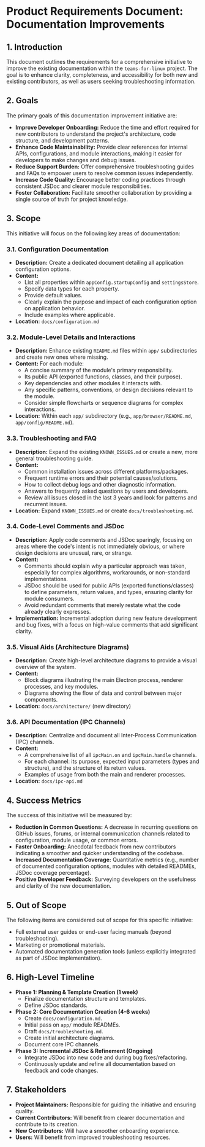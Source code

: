 # Product Requirements Document: Documentation Improvements

## 1. Introduction

This document outlines the requirements for a comprehensive initiative to improve the existing documentation within the `teams-for-linux` project. The goal is to enhance clarity, completeness, and accessibility for both new and existing contributors, as well as users seeking troubleshooting information.

## 2. Goals

The primary goals of this documentation improvement initiative are:

*   **Improve Developer Onboarding:** Reduce the time and effort required for new contributors to understand the project's architecture, code structure, and development patterns.
*   **Enhance Code Maintainability:** Provide clear references for internal APIs, configurations, and module interactions, making it easier for developers to make changes and debug issues.
*   **Reduce Support Burden:** Offer comprehensive troubleshooting guides and FAQs to empower users to resolve common issues independently.
*   **Increase Code Quality:** Encourage better coding practices through consistent JSDoc and clearer module responsibilities.
*   **Foster Collaboration:** Facilitate smoother collaboration by providing a single source of truth for project knowledge.

## 3. Scope

This initiative will focus on the following key areas of documentation:

### 3.1. Configuration Documentation

*   **Description:** Create a dedicated document detailing all application configuration options.
*   **Content:**
    *   List all properties within `appConfig.startupConfig` and `settingsStore`.
    *   Specify data types for each property.
    *   Provide default values.
    *   Clearly explain the purpose and impact of each configuration option on application behavior.
    *   Include examples where applicable.
*   **Location:** `docs/configuration.md`

### 3.2. Module-Level Details and Interactions

*   **Description:** Enhance existing `README.md` files within `app/` subdirectories and create new ones where missing.
*   **Content:** For each module:
    *   A concise summary of the module's primary responsibility.
    *   Its public API (exported functions, classes, and their purpose).
    *   Key dependencies and other modules it interacts with.
    *   Any specific patterns, conventions, or design decisions relevant to the module.
    *   Consider simple flowcharts or sequence diagrams for complex interactions.
*   **Location:** Within each `app/` subdirectory (e.g., `app/browser/README.md`, `app/config/README.md`).

### 3.3. Troubleshooting and FAQ

*   **Description:** Expand the existing `KNOWN_ISSUES.md` or create a new, more general troubleshooting guide.
*   **Content:**
    *   Common installation issues across different platforms/packages.
    *   Frequent runtime errors and their potential causes/solutions.
    *   How to collect debug logs and other diagnostic information.
    *   Answers to frequently asked questions by users and developers.
    *   Review all issues closed in the last 3 years and look for patterns and recurrent issues.
*   **Location:** Expand `KNOWN_ISSUES.md` or create `docs/troubleshooting.md`.

### 3.4. Code-Level Comments and JSDoc

*   **Description:** Apply code comments and JSDoc sparingly, focusing on areas where the code's intent is not immediately obvious, or where design decisions are unusual, rare, or strange.
*   **Content:**
    *   Comments should explain *why* a particular approach was taken, especially for complex algorithms, workarounds, or non-standard implementations.
    *   JSDoc should be used for public APIs (exported functions/classes) to define parameters, return values, and types, ensuring clarity for module consumers.
    *   Avoid redundant comments that merely restate what the code already clearly expresses.
*   **Implementation:** Incremental adoption during new feature development and bug fixes, with a focus on high-value comments that add significant clarity.

### 3.5. Visual Aids (Architecture Diagrams)

*   **Description:** Create high-level architecture diagrams to provide a visual overview of the system.
*   **Content:**
    *   Block diagrams illustrating the main Electron process, renderer processes, and key modules.
    *   Diagrams showing the flow of data and control between major components.
*   **Location:** `docs/architecture/` (new directory)

### 3.6. API Documentation (IPC Channels)

*   **Description:** Centralize and document all Inter-Process Communication (IPC) channels.
*   **Content:**
    *   A comprehensive list of all `ipcMain.on` and `ipcMain.handle` channels.
    *   For each channel: its purpose, expected input parameters (types and structure), and the structure of its return values.
    *   Examples of usage from both the main and renderer processes.
*   **Location:** `docs/ipc-api.md`

## 4. Success Metrics

The success of this initiative will be measured by:

*   **Reduction in Common Questions:** A decrease in recurring questions on GitHub issues, forums, or internal communication channels related to configuration, module usage, or common errors.
*   **Faster Onboarding:** Anecdotal feedback from new contributors indicating a smoother and quicker understanding of the codebase.
*   **Increased Documentation Coverage:** Quantitative metrics (e.g., number of documented configuration options, modules with detailed READMEs, JSDoc coverage percentage).
*   **Positive Developer Feedback:** Surveying developers on the usefulness and clarity of the new documentation.

## 5. Out of Scope

The following items are considered out of scope for this specific initiative:

*   Full external user guides or end-user facing manuals (beyond troubleshooting).
*   Marketing or promotional materials.
*   Automated documentation generation tools (unless explicitly integrated as part of JSDoc implementation).

## 6. High-Level Timeline

*   **Phase 1: Planning & Template Creation (1 week)**
    *   Finalize documentation structure and templates.
    *   Define JSDoc standards.
*   **Phase 2: Core Documentation Creation (4-6 weeks)**
    *   Create `docs/configuration.md`.
    *   Initial pass on `app/` module READMEs.
    *   Draft `docs/troubleshooting.md`.
    *   Create initial architecture diagrams.
    *   Document core IPC channels.
*   **Phase 3: Incremental JSDoc & Refinement (Ongoing)**
    *   Integrate JSDoc into new code and during bug fixes/refactoring.
    *   Continuously update and refine all documentation based on feedback and code changes.

## 7. Stakeholders

*   **Project Maintainers:** Responsible for guiding the initiative and ensuring quality.
*   **Current Contributors:** Will benefit from clearer documentation and contribute to its creation.
*   **New Contributors:** Will have a smoother onboarding experience.
*   **Users:** Will benefit from improved troubleshooting resources.
